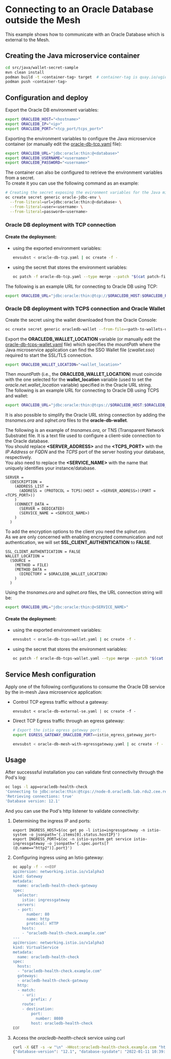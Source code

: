 # Connecting to an Oracle Database outside the Mesh

This example shows how to communicate with an Oracle Database which is external to the Mesh.

## Creating the Java microservice container
~~~bash
cd src/java/wallet-secret-sample 
mvn clean install
podman build -t <container-tag> target  # container-tag is quay.io/ugiordan/oracledb-health-check in the yaml 
podman push <container-tag>
~~~

## Configuration and deploy
Export the Oracle DB environment variables:
~~~bash
export ORACLEDB_HOST="<hostname>"
export ORACLEDB_IP="<ip>"
export ORACLEDB_PORT="<tcp_port/tcps_port>"
~~~

Exporting the environment variables to configure the Java microservice container
(or manually edit the [oracle-db-tcp.yaml](platform/ocp/oracle-db-tcp.yaml) file):
~~~bash
export ORACLEDB_URL="jdbc:oracle:thin:@<database>"
export ORACLEDB_USERNAME="<username>"
export ORACLEDB_PASSWORD="<username>"
~~~

The container can also be configured to retrieve the environment variables from a secret. \
To create it you can use the following command as an example:

~~~bash
# Creating the secret exposing the evironment variables for the Java microservice
oc create secret generic oracle-jdbc-env \
  --from-literal=url=jdbc:oracle:thin:@<database> \
  --from-literal=user=<username> \
  --from-literal=password=<username>
~~~

### Oracle DB deployment with TCP connection

#### Create the deployment: 
-  using the exported environment variables:
   ~~~bash
   envsubst < oracle-db-tcp.yaml | oc create -f -
   ~~~

- using the secret that stores the environment variables:
  ~~~bash
  oc patch -f oracle-db-tcp.yaml --type merge --patch "$(cat patch-file-secret-env.yaml)" --local=true -oyaml | oc create -f -
  ~~~
  
The following is an example URL for connecting to Oracle DB using TCP:
~~~bash
export ORACLEDB_URL="jdbc:oracle:thin:@tcp://$ORACLEDB_HOST:$ORACLEDB_PORT/<service-name>"
~~~
<!-- 
~~~bash
export ORACLEDB_URL="jdbc:oracle:thin:@(DESCRIPTION=(ADDRESS=(PROTOCOL=TCP)(HOST=$$ORACLEDB_HOST)(PORT=$ORACLEDB_PORT))(CONNECT_DATA=(SERVER=DEDICATED)(SERVICE_NAME=<service-name>)))" 
~~~
-->

### Oracle DB deployment with TCPS connection and Oracle Wallet
Create the secret using the wallet downloaded from the Oracle Console:

~~~bash
oc create secret generic oracledb-wallet --from-file=<path-to-wallets-unzipped-folder>
~~~

Export the **ORACLEDB_WALLET_LOCATION** variable (or manually edit the [oracle-db-tcps-wallet.yaml](platform/ocp/oracle-db-tcps-wallet.yaml) file) 
which specifies the *mountPath* where the Java microservice application can find the SSO Wallet file (*cwallet.sso*) required to start the SSL/TLS connection. 

~~~bash
export ORACLEDB_WALLET_LOCATION="<wallet_location>"
~~~

Then *mountPath* (i.e., the **ORACLEDB_WALLET_LOCATION**) must coincide with the one selected for the **wallet_location** variable (used to set the *oracle.net.wallet_location* variable) specified in the Oracle URL string. \
The following is an example URL for connecting to Oracle DB using TCPS and wallet:
~~~bash
export ORACLEDB_URL="jdbc:oracle:thin:@tcps://$ORACLEDB_HOST:$ORACLEDB_PORT/<service-name>?wallet_location=$ORACLEDB_WALLET_LOCATION"
~~~
<!--
~~~bash
export ORACLEDB_URL="jdbc:oracle:thin:@(DESCRIPTION=(ADDRESS=(PROTOCOL=TCPS)(HOST=$ORACLEDB_HOST)(PORT=$ORACLEDB_PORT))(CONNECT_DATA=(SERVER=DEDICATED)(SERVICE_NAME=<service-name>)))?WALLET_LOCATION=$ORACLEDB_WALLET_LOCATION"
~~~
-->

It is also possible to simplify the Oracle URL string connection by adding the *tnsnames.ora* and *sqlnet.ora* files to the **oracle-db-wallet**.

The following is an example of *tnsnames.ora*, or TNS (Transparent Network Substrate) file. It is a text file used to configure a client-side connection to the Oracle database. \
You should replace **<SERVER_ADDRESS>** and the **<TCPS_PORT>** with the *IP Address* or *FQDN* and the *TCPS* port of the server hosting your database, respectively. \
You also need to replace the **<SERVICE_NAME>** with the name that uniquely identifies your instance/database.

~~~
SERVER =
  (DESCRIPTION =
    (ADDRESS_LIST =
      (ADDRESS = (PROTOCOL = TCPS)(HOST = <SERVER_ADDRESS>)(PORT = <TCPS_PORT>))
    )
    (CONNECT_DATA =
      (SERVER = DEDICATED)
      (SERVICE_NAME = <SERVICE_NAME>)
    )
  )
~~~

To add the encryption options to the client you need the *sqlnet.ora*. \
As we are only concerned with enabling encrypted communication and not authentication, we will set **SSL_CLIENT_AUTHENTICATION** to **FALSE**.

~~~
SSL_CLIENT_AUTHENTICATION = FALSE
WALLET_LOCATION =
  (SOURCE =
    (METHOD = FILE)
    (METHOD_DATA =
      (DIRECTORY = $ORACLEDB_WALLET_LOCATION)
    )
  )
~~~

Using the *tnsnames.ora* and *sqlnet.ora* files, the URL connection string will be:
~~~bash
export ORACLEDB_URL="jdbc:oracle:thin:@<SERVICE_NAME>"
~~~

#### Create the deployment:
- using the exported environment variables:
   ~~~bash
   envsubst < oracle-db-tcps-wallet.yaml | oc create -f -
   ~~~

- using the secret that stores the environment variables:
  ~~~bash
  oc patch -f oracle-db-tcps-wallet.yaml --type merge --patch "$(cat patch-file-secret-env.yaml)" --local=true -oyaml | oc create -f -
  ~~~

## Service Mesh configuration
Apply one of the following configurations to consume the Oracle DB service by the in-mesh Java microservice application:

- Control TCP egress traffic without a gateway:
  ~~~
  envsubst < oracle-db-external-se.yaml | oc create -f -
  ~~~

- Direct TCP Egress traffic through an egress gateway:

  ~~~bash
  # Export the istio egress gateway port:
  export EGRESS_GATEWAY_ORACLEDB_PORT=<istio_egress_gateway_port>

  envsubst < oracle-db-mesh-with-egressgateway.yaml | oc create -f -
  ~~~

## Usage
After successsful installation you can validate first connectivity through the Pod's log:

~~~bash
oc logs -l app=oracledb-health-check
'Connecting to jdbc:oracle:thin:@tcps://node-0.oracledb.lab.rdu2.cee.redhat.com:2484/test?wallet_location=/app/wallet/'
'Retrieving connections: true'
'Database version: 12.1'
~~~

And you can use the Pod's http listener to validate connectivity:
1. Determining the ingress IP and ports:
    ~~~
    export INGRESS_HOST=$(oc get po -l istio=ingressgateway -n istio-system -o jsonpath='{.items[0].status.hostIP}')
    export INGRESS_PORT=$(oc -n istio-system get service istio-ingressgateway -o jsonpath='{.spec.ports[?(@.name=="http2")].port}')
    ~~~
   
2. Configuring ingress using an Istio gateway:
    ~~~bash
    oc apply -f - <<EOF
    apiVersion: networking.istio.io/v1alpha3
    kind: Gateway
    metadata:
      name: oracledb-health-check-gateway
    spec:
      selector:
        istio: ingressgateway 
      servers:
      - port:
          number: 80
          name: http
          protocol: HTTP
        hosts:
        - "oracledb-health-check.example.com"
    ---
    apiVersion: networking.istio.io/v1alpha3
    kind: VirtualService
    metadata:
      name: oracledb-health-check
    spec:
      hosts:
      - "oracledb-health-check.example.com"
      gateways:
      - oracledb-health-check-gateway
      http:
      - match:
        - uri:
            prefix: /
        route:
        - destination:
            port:
              number: 8080
            host: oracledb-health-check
    EOF
    ~~~
   
3. Access the *oracledb-health-check* service using curl
    ~~~bash
    curl -X GET -s -w "\n" -HHost:oracledb-health-check.example.com "http://$INGRESS_HOST:$INGRESS_PORT"
    {"database-version": "12.1", "database-sysdate": "2022-01-11 10:39:52"}
    ~~~
